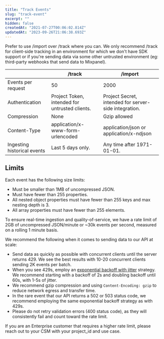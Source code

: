 ```yaml
---
title: "Track Events"
slug: "track-event"
excerpt: ""
hidden: false
createdAt: "2021-07-27T00:06:02.814Z"
updatedAt: "2023-09-26T21:06:38.693Z"
---
```


Prefer to use /import over /track where you can. We only recommend /track for client-side tracking in an environment for which we don't have SDK support or if you're sending data via some other untrusted environment (eg: third-party webhooks that send data to Mixpanel).

|  | /track | /import |
|---|---|---|
| Events per request | 50 | 2000 |
| Authentication | Project Token, intended for untrusted clients. | Project Secret, intended for server-side integration. |
| Compression | None | Gzip allowed |
| Content-Type | application/x-www-form-urlencoded | application/json or application/x-ndjson |
| Ingesting historical events | Last 5 days only. | Any time after 1971-01-01. |


## Limits
Each event has the following size limits:
- Must be smaller than 1MB of uncompressed JSON.
- Must have fewer than 255 properties.
- All nested object properties must have fewer than 255 keys and max nesting depth is 3.
- All array properties must have fewer than 255 elements.

To ensure real-time ingestion and quality-of-service, we have a rate limit of 2GB of uncompressed JSON/minute or ~30k events per second, measured on a rolling 1 minute basis.

We recommend the following when it comes to sending data to our API at scale:

* Send data as quickly as possible with concurrent clients until the server returns 429. We see the best results with 10-20 concurrent clients sending 2K events per batch.
* When you see 429s, employ an [exponential backoff with jitter](https://docs.aws.amazon.com/general/latest/gr/api-retries.html) strategy. We recommend starting with a backoff of 2s and doubling backoff until 60s, with 1-5s of jitter.
* We recommend gzip compression and using `Content-Encoding: gzip` to reduce network egress and transfer time.
* In the rare event that our API returns a 502 or 503 status code, we recommend employing the same exponential backoff strategy as with 429s.
* Please do not retry validation errors (400 status code), as they will consistently fail and count toward the rate limit.


If you are an Enterprise customer that requires a higher rate limit, please reach out to your CSM with your project_id and use case.


